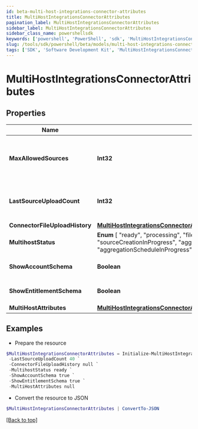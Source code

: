 ```yaml
---
id: beta-multi-host-integrations-connector-attributes
title: MultiHostIntegrationsConnectorAttributes
pagination_label: MultiHostIntegrationsConnectorAttributes
sidebar_label: MultiHostIntegrationsConnectorAttributes
sidebar_class_name: powershellsdk
keywords: ['powershell', 'PowerShell', 'sdk', 'MultiHostIntegrationsConnectorAttributes', 'BetaMultiHostIntegrationsConnectorAttributes'] 
slug: /tools/sdk/powershell/beta/models/multi-host-integrations-connector-attributes
tags: ['SDK', 'Software Development Kit', 'MultiHostIntegrationsConnectorAttributes', 'BetaMultiHostIntegrationsConnectorAttributes']
---
```



# MultiHostIntegrationsConnectorAttributes

## Properties

Name | Type | Description | Notes
------------ | ------------- | ------------- | -------------
**MaxAllowedSources** | **Int32** | Maximum sources allowed count of a Multi-Host Integration | [optional] 
**LastSourceUploadCount** | **Int32** | Last upload sources count of a Multi-Host Integration | [optional] 
**ConnectorFileUploadHistory** | [**MultiHostIntegrationsConnectorAttributesConnectorFileUploadHistory**](multi-host-integrations-connector-attributes-connector-file-upload-history) |  | [optional] 
**MultihostStatus** |  **Enum** [  "ready",    "processing",    "fileUploadInProgress",    "sourceCreationInProgress",    "aggregationGroupingInProgress",    "aggregationScheduleInProgress",    "deleteInProgress",    "deleteFailed" ] | Multi-Host integration status. | [optional] 
**ShowAccountSchema** | **Boolean** | Show account schema | [optional] [default to $true]
**ShowEntitlementSchema** | **Boolean** | Show entitlement schema | [optional] [default to $true]
**MultiHostAttributes** | [**MultiHostIntegrationsConnectorAttributesMultiHostAttributes**](multi-host-integrations-connector-attributes-multi-host-attributes) |  | [optional] 

## Examples

- Prepare the resource
```powershell
$MultiHostIntegrationsConnectorAttributes = Initialize-MultiHostIntegrationsConnectorAttributes  -MaxAllowedSources 250 `
 -LastSourceUploadCount 40 `
 -ConnectorFileUploadHistory null `
 -MultihostStatus ready `
 -ShowAccountSchema true `
 -ShowEntitlementSchema true `
 -MultiHostAttributes null
```

- Convert the resource to JSON
```powershell
$MultiHostIntegrationsConnectorAttributes | ConvertTo-JSON
```


[[Back to top]](#) 


